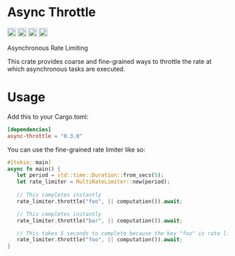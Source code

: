 # Async Throttle

[<img alt="github" src="https://img.shields.io/badge/github-wcygan/async--throttle-8da0cb?style=for-the-badge&labelColor=555555&logo=github" height="20">](https://github.com/wcygan/async-throttle)
[<img alt="crates.io" src="https://img.shields.io/crates/v/async-throttle.svg?style=for-the-badge&color=fc8d62&logo=rust" height="20">](https://crates.io/crates/async-throttle)
[<img alt="docs.rs" src="https://img.shields.io/badge/docs.rs-async--throttle-66c2a5?style=for-the-badge&labelColor=555555&logo=docs.rs" height="20">](https://docs.rs/async-throttle)
[<img alt="build status" src="https://img.shields.io/github/actions/workflow/status/wcygan/async-throttle/test.yml?branch=main&style=for-the-badge" height="20">](https://github.com/wcygan/async-throttle/actions?query=branch%3Amain)

Asynchronous Rate Limiting

This crate provides coarse and fine-grained ways to throttle the rate at which asynchronous tasks are executed.

# Usage

Add this to your Cargo.toml:

```toml
[dependencies]
async-throttle = "0.3.0"
```

You can use the fine-grained rate limiter like so:

```rust
#[tokio::main]
async fn main() {
   let period = std::time::Duration::from_secs(5);
   let rate_limiter = MultiRateLimiter::new(period);
    
   // This completes instantly
   rate_limiter.throttle("foo", || computation()).await;

   // This completes instantly
   rate_limiter.throttle("bar", || computation()).await;

   // This takes 5 seconds to complete because the key "foo" is rate limited
   rate_limiter.throttle("foo", || computation()).await;
}
```